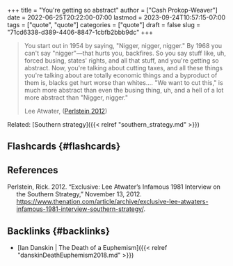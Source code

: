 +++
title = "You're getting so abstract"
author = ["Cash Prokop-Weaver"]
date = 2022-06-25T20:22:00-07:00
lastmod = 2023-09-24T10:57:15-07:00
tags = ["quote", "quote"]
categories = ["quote"]
draft = false
slug = "71cd6338-d389-4406-8847-1cbfb2bbb9dc"
+++

> You start out in 1954 by saying, "Nigger, nigger, nigger." By 1968 you can't say "nigger"—that hurts you, backfires. So you say stuff like, uh, forced busing, states' rights, and all that stuff, and you're getting so abstract. Now, you're talking about cutting taxes, and all these things you're talking about are totally economic things and a byproduct of them is, blacks get hurt worse than whites.… "We want to cut this," is much more abstract than even the busing thing, uh, and a hell of a lot more abstract than "Nigger, nigger."
>
> Lee Atwater, (<a href="#citeproc_bib_item_1">Perlstein 2012</a>)

Related: [Southern strategy]({{< relref "southern_strategy.md" >}})


## Flashcards {#flashcards}

## References

<style>.csl-entry{text-indent: -1.5em; margin-left: 1.5em;}</style><div class="csl-bib-body">
  <div class="csl-entry"><a id="citeproc_bib_item_1"></a>Perlstein, Rick. 2012. “Exclusive: Lee Atwater’s Infamous 1981 Interview on the Southern Strategy,” November 13, 2012. <a href="https://www.thenation.com/article/archive/exclusive-lee-atwaters-infamous-1981-interview-southern-strategy/">https://www.thenation.com/article/archive/exclusive-lee-atwaters-infamous-1981-interview-southern-strategy/</a>.</div>
</div>


## Backlinks {#backlinks}

-   [Ian Danskin | The Death of a Euphemism]({{< relref "danskinDeathEuphemism2018.md" >}})
